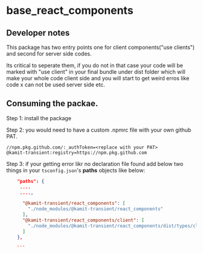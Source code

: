# base_react_components

## Developer notes

This package has two entry points one for client components("use clients") and second for server side codes.

Its critical to seperate them, if you do not in that case your code will be marked with "use client" in your final bundle under dist folder which will make your whole code client side and you will start to get weird erros like code x can not be used server side etc.


## Consuming the packae.

Step 1: install the package 

Step 2: you would need to have a custom .npmrc file with your own github PAT.

```
//npm.pkg.github.com/:_authToken=<replace with your PAT>
@kamit-transient:registry=https://npm.pkg.github.com

```

Step 3: if your getting error likr no declaration file found add below two things in your `tsconfig.json`'s **paths** objects like below:

```tsconfig.json
    "paths": {
     ....
     ....,

      "@kamit-transient/react_components": [
        "./node_modules/@kamit-transient/react_components"
      ],
      "@kamit-transient/react_components/client": [
        "./node_modules/@kamit-transient/react_components/dist/types/client-build.d.ts"
      ]
    },

    ```